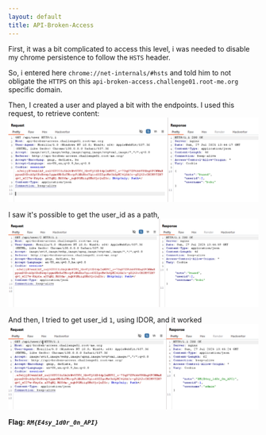 ```yaml
---
layout: default
title: API-Broken-Access
---
```


First, it was a bit complicated to access this level, i was needed to disable my chrome persistence to follow the `HSTS` header.

So, i entered here `chrome://net-internals/#hsts` and told him to not obligate the `HTTPS` on this `api-broken-access.challenge01.root-me.org` specific domain.

Then, I created a user and played a bit with the endpoints.
I used this request, to retrieve content: 
![get regular data](./images/API-Broken-Access_regular_get.png)

I saw it's possible to get the user_id as a path,
![get using path](./images/API-Broken-Access_myuser_get.png)

And then, I tried to get user_id `1`, using IDOR, and it worked
![FLAG](./images/API-Broken-Access_FLAG.png)

**Flag:** ***`RM{E4sy_1d0r_0n_API}`***
